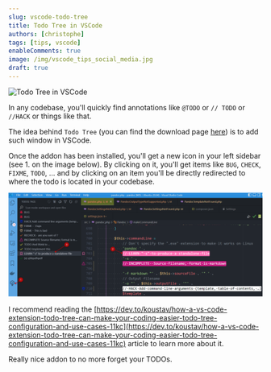 ```yaml
---
slug: vscode-todo-tree
title: Todo Tree in VSCode
authors: [christophe]
tags: [tips, vscode]
enableComments: true
image: /img/vscode_tips_social_media.jpg
draft: true
---
```

![Todo Tree in VSCode](/img/vscode_tips_banner.jpg)

In any codebase, you'll quickly find annotations like `@TODO` or `// TODO` or `//HACK` or things like that.

The idea behind `Todo Tree` (you can find the download page [here](https://marketplace.visualstudio.com/items?itemName=Gruntfuggly.todo-tree)) is to add such window in VSCode.

<!-- truncate -->

Once the addon has been installed, you'll get a new icon in your left sidebar (see 1. on the image below). By clicking on it, you'll get items like `BUG`, `CHECK`, `FIXME`, `TODO`, ... and by clicking on an item you'll be directly redirected to where the todo is located in your codebase.

![Todo Tree in VSCode](./images/todo-tree.png)

I recommend reading the [https://dev.to/koustav/how-a-vs-code-extension-todo-tree-can-make-your-coding-easier-todo-tree-configuration-and-use-cases-11kc](https://dev.to/koustav/how-a-vs-code-extension-todo-tree-can-make-your-coding-easier-todo-tree-configuration-and-use-cases-11kc) article to learn more about it.

Really nice addon to no more forget your TODOs.
